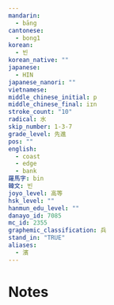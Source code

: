 ```yaml
---
mandarin:
  - bāng
cantonese:
  - bong1
korean:
  - 빈
korean_native: ""
japanese:
  - HIN
japanese_nanori: ""
vietnamese:
middle_chinese_initial: p
middle_chinese_final: iɪn
stroke_count: "10"
radical: 水
skip_number: 1-3-7
grade_level: 先進
pos: ""
english:
  - coast
  - edge
  - bank
羅馬字: bin
韓文: 빈
joyo_level: 高等
hsk_level: ""
hanmun_edu_level: ""
danayo_id: 7085
mc_id: 2355
graphemic_classification: 兵
stand_in: "TRUE"
aliases:
  - 濱
---
```


# Notes
